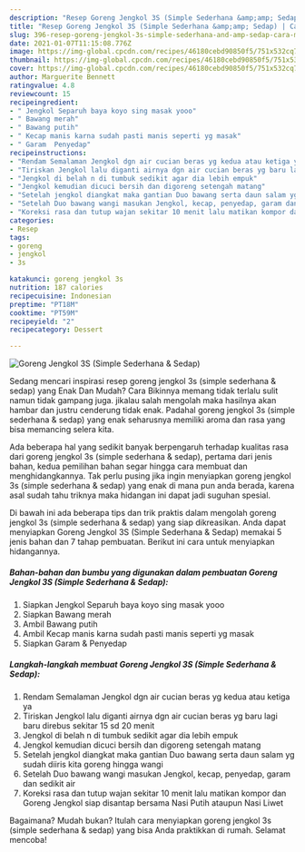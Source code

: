 ```yaml
---
description: "Resep Goreng Jengkol 3S (Simple Sederhana &amp;amp; Sedap) | Cara Membuat Goreng Jengkol 3S (Simple Sederhana &amp;amp; Sedap) Yang Lezat"
title: "Resep Goreng Jengkol 3S (Simple Sederhana &amp;amp; Sedap) | Cara Membuat Goreng Jengkol 3S (Simple Sederhana &amp;amp; Sedap) Yang Lezat"
slug: 396-resep-goreng-jengkol-3s-simple-sederhana-and-amp-sedap-cara-membuat-goreng-jengkol-3s-simple-sederhana-and-amp-sedap-yang-lezat
date: 2021-01-07T11:15:08.776Z
image: https://img-global.cpcdn.com/recipes/46180cebd90850f5/751x532cq70/goreng-jengkol-3s-simple-sederhana-sedap-foto-resep-utama.jpg
thumbnail: https://img-global.cpcdn.com/recipes/46180cebd90850f5/751x532cq70/goreng-jengkol-3s-simple-sederhana-sedap-foto-resep-utama.jpg
cover: https://img-global.cpcdn.com/recipes/46180cebd90850f5/751x532cq70/goreng-jengkol-3s-simple-sederhana-sedap-foto-resep-utama.jpg
author: Marguerite Bennett
ratingvalue: 4.8
reviewcount: 15
recipeingredient:
- " Jengkol Separuh baya koyo sing masak yooo"
- " Bawang merah"
- " Bawang putih"
- " Kecap manis karna sudah pasti manis seperti yg masak"
- " Garam  Penyedap"
recipeinstructions:
- "Rendam Semalaman Jengkol dgn air cucian beras yg kedua atau ketiga ya"
- "Tiriskan Jengkol lalu diganti airnya dgn air cucian beras yg baru lagi baru direbus sekitar 15 sd 20 menit"
- "Jengkol di belah n di tumbuk sedikit agar dia lebih empuk"
- "Jengkol kemudian dicuci bersih dan digoreng setengah matang"
- "Setelah jengkol diangkat maka gantian Duo bawang serta daun salam yg sudah diiris kita goreng hingga wangi"
- "Setelah Duo bawang wangi masukan Jengkol, kecap, penyedap, garam dan sedikit air"
- "Koreksi rasa dan tutup wajan sekitar 10 menit lalu matikan kompor dan Goreng Jengkol siap disantap bersama Nasi Putih ataupun Nasi Liwet"
categories:
- Resep
tags:
- goreng
- jengkol
- 3s

katakunci: goreng jengkol 3s 
nutrition: 187 calories
recipecuisine: Indonesian
preptime: "PT18M"
cooktime: "PT59M"
recipeyield: "2"
recipecategory: Dessert

---
```



![Goreng Jengkol 3S (Simple Sederhana &amp; Sedap)](https://img-global.cpcdn.com/recipes/46180cebd90850f5/751x532cq70/goreng-jengkol-3s-simple-sederhana-sedap-foto-resep-utama.jpg)

Sedang mencari inspirasi resep goreng jengkol 3s (simple sederhana &amp; sedap) yang Enak Dan Mudah? Cara Bikinnya memang tidak terlalu sulit namun tidak gampang juga. jikalau salah mengolah maka hasilnya akan hambar dan justru cenderung tidak enak. Padahal goreng jengkol 3s (simple sederhana &amp; sedap) yang enak seharusnya memiliki aroma dan rasa yang bisa memancing selera kita.



Ada beberapa hal yang sedikit banyak berpengaruh terhadap kualitas rasa dari goreng jengkol 3s (simple sederhana &amp; sedap), pertama dari jenis bahan, kedua pemilihan bahan segar hingga cara membuat dan menghidangkannya. Tak perlu pusing jika ingin menyiapkan goreng jengkol 3s (simple sederhana &amp; sedap) yang enak di mana pun anda berada, karena asal sudah tahu triknya maka hidangan ini dapat jadi suguhan spesial.


Di bawah ini ada beberapa tips dan trik praktis dalam mengolah goreng jengkol 3s (simple sederhana &amp; sedap) yang siap dikreasikan. Anda dapat menyiapkan Goreng Jengkol 3S (Simple Sederhana &amp; Sedap) memakai 5 jenis bahan dan 7 tahap pembuatan. Berikut ini cara untuk menyiapkan hidangannya.

<!--inarticleads1-->

##### Bahan-bahan dan bumbu yang digunakan dalam pembuatan Goreng Jengkol 3S (Simple Sederhana &amp; Sedap):

1. Siapkan  Jengkol Separuh baya koyo sing masak yooo
1. Siapkan  Bawang merah
1. Ambil  Bawang putih
1. Ambil  Kecap manis karna sudah pasti manis seperti yg masak
1. Siapkan  Garam &amp; Penyedap




<!--inarticleads2-->

##### Langkah-langkah membuat Goreng Jengkol 3S (Simple Sederhana &amp; Sedap):

1. Rendam Semalaman Jengkol dgn air cucian beras yg kedua atau ketiga ya
1. Tiriskan Jengkol lalu diganti airnya dgn air cucian beras yg baru lagi baru direbus sekitar 15 sd 20 menit
1. Jengkol di belah n di tumbuk sedikit agar dia lebih empuk
1. Jengkol kemudian dicuci bersih dan digoreng setengah matang
1. Setelah jengkol diangkat maka gantian Duo bawang serta daun salam yg sudah diiris kita goreng hingga wangi
1. Setelah Duo bawang wangi masukan Jengkol, kecap, penyedap, garam dan sedikit air
1. Koreksi rasa dan tutup wajan sekitar 10 menit lalu matikan kompor dan Goreng Jengkol siap disantap bersama Nasi Putih ataupun Nasi Liwet




Bagaimana? Mudah bukan? Itulah cara menyiapkan goreng jengkol 3s (simple sederhana &amp; sedap) yang bisa Anda praktikkan di rumah. Selamat mencoba!
